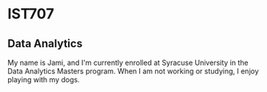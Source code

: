 # IST707
## Data Analytics

My name is Jami, and I'm currently enrolled at Syracuse University in the Data Analytics Masters program.
When I am not working or studying, I enjoy playing with my dogs. 
